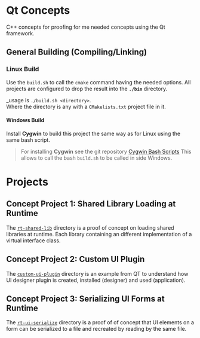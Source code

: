 # Qt Concepts

C++ concepts for proofing for me needed concepts using the Qt framework.

## General Building (Compiling/Linking) 

### Linux Build

Use the `build.sh` to call the `cmake` command having the needed options. 
All projects are configured to drop the result into the **`./bin`** directory.

_usage is `./build.sh <directory>`.<br>
Where the directory is any with a `CMakelists.txt` project file in it.

#### Windows Build

Install **Cygwin** to build this project the same way as for Linux using the same bash script.

>For installing **Cygwin** see the git repository [Cygwin Bash Scripts](https://git.scanframe.com/shared/bin-bash)
>This allows to call the bash `build.sh` to be called in side Windows.

# Projects

## Concept Project 1: Shared Library Loading at Runtime

The [`rt-shared-lib`](rt-shared-lib) directory is a proof of 
concept on loading shared libraries at runtime.
Each library containing an different implementation of a virtual interface class. 

## Concept Project 2: Custom UI Plugin

The [`custom-ui-plugin`](custom-ui-plugin) directory is an example from QT to understand how UI 
designer plugin is created, installed (designer) and used (application). 

## Concept Project 3: Serializing UI Forms at Runtime

The [`rt-ui-serialize`](rt-ui-serialize) directory is a proof of
of concept that UI elements on a form can be serialized to a file and 
recreated by reading by the same file.

